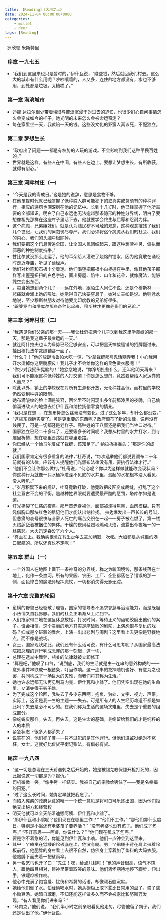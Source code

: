 ```yaml
---
title: 【Reading】《大地之上》
date: 2024-11-04 00:00:00+0000
categories: 
    - millet
    - deer
tags: [Reading]
---
```


 罗欣顿·米斯特里

###  **序章 一九七五**

- “我们到这里来也只是暂时的，”伊什瓦说，“赚些钱，然后就回我们村去。这么大的城市有什么用呢？吵吵嚷嚷的，人又多，连住的地方都没有，水也不够用，到处都是垃圾。太糟糕了。”

###  **第一章 海滨城市**

- 迪娜·达拉尔很少带着悔恨与苦涩沉浸于对过去的追忆，也很少扪心自问事情怎么会变成如今的样子，她光明的未来怎么会被命运窃走？
- 每在家里坐一天，我就赔一天的钱。这些没文化的野蛮人真该死，不配独立。

###  **第二章 梦想生长**

- “政府出了问题——都是有权势的人玩的游戏。不会影响到我们这种平民百姓的。”
- 世界就是这样。有些人在中间，有些人在边上。要想让梦想生长，有所收获，就得有耐心。”

###  **第三章 河畔村庄（一）**

- “今天是我的斋戒日。”这是她的说辞，意思是食物不够。
- 在他孩提时代就已经掌握了低种姓人群可能犯下的或真实或莫须有的种种罪行，相应的惩罚也深深刻在他的记忆中。长到十几岁时，他已经掌握了他所需要的全部知识，明白了自己永远也无法逾越那条隐形的种姓分界线，明白了要想像祖先那样在这座村子里活下去，他就要学会终生与屈辱和忍耐为伴。
- 这个病魔，兄弟姐妹们，就是认为贱民秽不可触的观念，这种观念摧残了我们几个世纪，让我们的同胞丧尽尊严。我们必须将这个病魔从我们的社会、我们的内心、我们的头脑中根除掉。
- 我们要把这个讯息传遍全国，让全国人民团结起来，跟这种亵渎神灵、偏执而邪恶的种姓制度抗争。”
- 甘比尔就没那么走运了，他的耳朵给人灌进了烧熔的铅水，因为他竟敢在诵经时走近寺庙，听见了诵经声。
- 他们对粉笔和石板十分着迷。他们渴望把那根小白棍握在手里，像其他孩子那样写出歪歪扭扭的白色字迹，画出房屋、奶牛、山羊和花朵，就像魔法，能够凭空变出东西。
- 。每当她想到两个儿子——远在外地，跟陌生人同住不说，还是个穆斯林——悲痛就会涌上她的喉咙，她觉得自己快要窒息了，她对丈夫如是说。他则忿忿地说，至少穆斯林朋友对待他要比印度教的兄弟好得多。
- “跟婆罗门和塔库尔那些杂种比起来，穆斯林才更像是我们的兄弟。”

###  **第三章 河畔村庄（二）**

- “我遇见你们父亲的那一天——我让杜奇把两个儿子送到我这里学裁缝的那一天，那是我这辈子最幸运的一天。”
- 就连阿什拉夫也认为局势已经足够安全，可以把黑天神裁缝铺的招牌翻过来，挂出穆扎法尔裁缝铺那一面了。
- “什么？！”他的放肆令鲁帕大吃一惊，“少拿裁缝那套鬼话糊弄我！小心我用开水烫掉你这层腌臜皮！我儿子才不会给你这样的货色做衣服呢！”
- “你少对我摇头晃脑的！”她忿忿地说，“你净胡扯些什么，还叫他明天再来？我们可不能跟这种低种姓的人打交道！你是怎么想的，竟然要帮给人家运粪的人量尺？”
- 除此以外，镇上的学校现在对所有生源都开放，无论种姓高低，而村里的学校仍然受到种姓的限制。
- 她布满皱纹的脸上满是笑容，回忆里不时闪现出多年前那漆黑的夜晚，自己偷偷溜进敌人的地盘去给伊什瓦和纳拉扬偷零食的情景。
- “我只是在想……在想形势怎么丝毫没有变化。过了这么多年，却什么都没变。”
- “这些东西确实变了。可是更重要的东西呢？政府颁布了新的法律，说再没有贱民了，可是一切都还是老样子。高种姓的王八蛋还是把我们当牲口对待。”
- 国家独立已经二十多年了，还要等多长时间呢？我想从村里的水井打水，到寺庙里祈祷，想在哪里走路就在哪里走路。
- 你已经从一个恰马尔变成了裁缝，该知足了。” 纳拉扬摇摇头：“那是你的成就。”
- 我们国家肯定有很多重复的法律，”杜奇说，“每次选举他们都说要颁布二十年前就有的法律。应该有人提醒他们光颁布法律没有用，要执行法律才行。”
- “他们不会让你那么做的，”杜奇说，“何必呢？你以为这样做就能改变现状吗？你这种行为就像一只水桶掉进深不见底的水井里，溅起的水花根本没人看见、没人听见。”
- 。”岁月积累下来的规矩，杜奇竟敢打破，他竟敢把皮匠变成裁缝，打乱了这个社会亘古不变的平衡。逾越种姓界限就要遭受最严酷的惩罚，塔库尔如是说道。
- 灯光撕裂了仁慈的夜幕。那尸首赤身裸体，面部被烧得焦黑，血肉模糊。只有凭借胸口那块红色的胎记他们才能认出纳拉扬。 拉达爆发出一声长长的号叫，但悲痛的哀号很快与全家人死亡的痛苦交织在一起——房子被点燃了。第一缕火焰舔舐着被捆住的肉体。干燥的夜风猛烈地煽动火焰，流露出今夜唯一的一丝慈悲。大火迅速吞没了六个人。
- “真主在上。我确实很想在有生之年去麦加朝觐一次呢。大船都是从城里的港口起航的。所以还真说不定呢！”

###  **第五章 群山（一）**

- 一个外国人在地图上画下一条神奇的分界线，称之为新国境线，那条线落在土地上，化作一条血河。所有的果园、农田、工厂、企业都落在了错误的那一侧，面色惨白的魔法师轻挥魔杖，一切都消失得无影无踪。

###  **第十六章 完整的轮回**

- 蛮横的野兽已经驱散了理智，国家的领导者不追求智慧与治理能力，而是既胆小怯懦又自我膨胀。我们的社会正渐渐从上烂到下。
- 人们拖家带口地在这里休息放松，打发时间，等待正义的齿轮绞磨出他们的案子。谁会相信，这个美丽的地方其实是座破败的剧院，上演怨恨与复仇的戏码？抑或是个斑驳的舞台，上演一出出悲剧与闹剧？这里看上去更像是野餐地点，而不像是战场。
- 女士，国家现状如此，我们还有什么话可说，有什么可思考呢？从国家最高法院把总理的罪行判成无罪的那一刻起，这一切，
- 总理在选举中舞弊，相关的法律就被立即修正
- “算是吧，”他叹了口气，“说到底，我们的生活就是由一连串的意外构成的——意外事件串联成一根链条，叮当作响。这一连串的抉择随机也好、有意为之也罢，共同构成了一场巨大的灾难，而我们将其称为生活。”
- 她也许永远都无法再见到马内克、伊什瓦和小翁了。他们凭空出现在她的生命里，又消失得无影无踪。
- 为了完成这个轮回，我失去了多少东西啊：抱负、独处、文字、视力、声带。实际上，这正是我一生的主题——失去。可是所有人的人生经历难道不都是如此吗？失去是必不可少的。在我们称为生活的这场灾难里，失去是个重要的组成部分。
- 像蛇蜕皮那样。失去，再失去，这是生命的基础，最终留给我们的才是纯粹的人的本质
- 紧急状态下很多人都消失了
- 说实在的，他们犯了罪——只不过犯的是其他罪行。但他们进监狱绝对不冤枉，女士。这就好比借贷平衡记账法，有借必有贷。

###  **尾声 一九八四**

- “这一切是总理在三天前遇刺之后开始的，她是被锡克教保镖开枪打死的，因此据说这一切都是为了报仇。”
- 司机微微一笑。“像手铐一样结实。我被自己的宗教给铐住了——我是名幸福的囚犯。”
- “过了这么长时间，她肯定早就把我忘了。”
- 而陷入瘫痪的政府达成的唯一一个统一意见是将可口可乐逐出国，因为他们拒绝交出秘方和经营权
- 明天他就可以全天陪着迪娜阿姨、伊什瓦和小翁了。
- “那伊什瓦和小翁呢？他们现在在哪里工作？” “他们不工作。” “那他们靠什么度日，特别是小翁还有老婆孩子要养活？” “没有老婆也没有孩子。他们成了乞丐。” “不好意思——阿姨，你说什么？” “他们现在都成了乞丐。” 
- 要是你不着急的话，你能见到伊什瓦和小翁。他们一点钟会到这里来。
- 其中一个瘫坐在低矮的轮板底座上，他没有腿。另一个把绳子背在肩上拉着轮板前行，他肥胖的身材看上去很不自然，仿佛身上穿着加了垫料的大码衣服。他胳膊下面夹着一把破雨伞。
- 另一名乞丐也开了口：“先生！嘿，给点儿钱吧！”他的声音很高，语气不饶人，跟他四目相对，眼神里带着取笑的意味。他们满怀期待地停下脚步，伸出手，铁罐哗啦作响。
- 他心中充满了饱含爱、忧伤和希冀的话语，却像顽石般沉默。
- 她给他们倒了水。伯侄俩喝水时，她从橱柜上取下露比日常用的盘子，盛了些小扁豆汤。她暗自琢磨，不知还能这样做多久而不会被露比和努斯万发现。“有人看见你们进来吗？”
- “马内克。”他们说。 “我们半小时之前亲眼看见他走的。尽管他留了胡子，我们还是认出了他。”伊什瓦说。